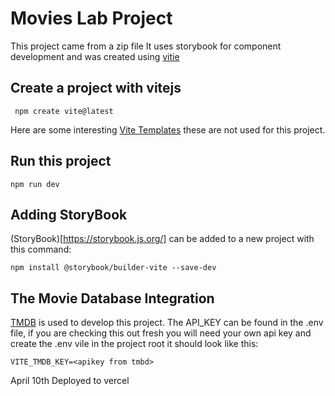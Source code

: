 # Movies Lab Project
This project came from a zip file
It uses storybook for component development and was created using [vitie](https://vitejs.dev/)

## Create a project with vitejs
```
 npm create vite@latest
 ```
 Here are some interesting [Vite Templates](https://github.com/vitejs/awesome-vite#templates) these are not used for this project.

 ## Run this project
 ```
 npm run dev
 ```

 ## Adding StoryBook
 (StoryBook)[https://storybook.js.org/] can be added to a new project with this command:
 ```
 npm install @storybook/builder-vite --save-dev
 ```

## The Movie Database Integration
[TMDB](https://www.themoviedb.org/?language=en-US) is used to develop this project.  The API_KEY can be found in the .env file, if you are checking this out fresh you will need your own api key and create the .env vile in the project root it should look like this:
```
VITE_TMDB_KEY=<apikey from tmbd>
```

April 10th Deployed to vercel